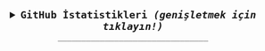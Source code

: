 <samp>
<details align="center">
    <summary style="font-weight: bold; font-size: 18px">
      <b>GitHub İstatistikleri</b>
      <i>(genişletmek için tıklayın!)</i>
    </summary>

  [![ixelizm's GitHub İstatistikleri](https://github-readme-stats.vercel.app/api?username=ixelizm&theme=tokyonight)](https://github.com/ixelizm)
  [![En Çok Kullandığım Diller](https://github-readme-stats.vercel.app/api/top-langs/?username=ixelizm&layout=compact&theme=tokyonight)](https://github.com/ixelizm)

  </details>
<div align="center">
  ________________________________
  </div>
</samp>
